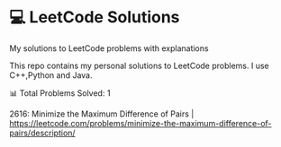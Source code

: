 # 💻 LeetCode Solutions
My solutions to LeetCode problems with explanations



This repo contains my personal solutions to LeetCode problems. I use C++,Python and Java.

📊 Total Problems Solved: 1

2616: Minimize the Maximum Difference of Pairs | https://leetcode.com/problems/minimize-the-maximum-difference-of-pairs/description/
